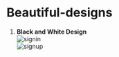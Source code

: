 # Beautiful-designs

<ol>
<li><B>Black and White Design</B>
<br> <img src=" https://imgur.com/t8wl4qA" alt="signin">
<br> <img src="https://imgur.com/O60AnqC " alt="signup">

</li>

</ol>
